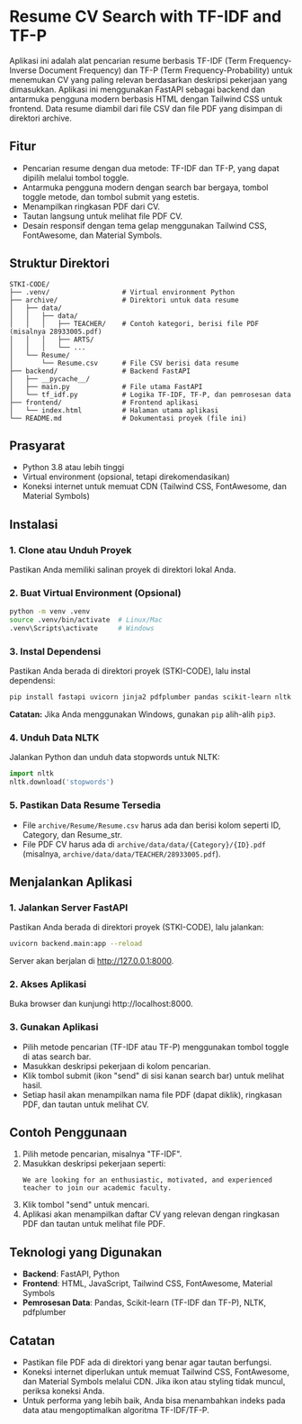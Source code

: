 # Resume CV Search with TF-IDF and TF-P

Aplikasi ini adalah alat pencarian resume berbasis TF-IDF (Term Frequency-Inverse Document Frequency) dan TF-P (Term Frequency-Probability) untuk menemukan CV yang paling relevan berdasarkan deskripsi pekerjaan yang dimasukkan. Aplikasi ini menggunakan FastAPI sebagai backend dan antarmuka pengguna modern berbasis HTML dengan Tailwind CSS untuk frontend. Data resume diambil dari file CSV dan file PDF yang disimpan di direktori archive.

## Fitur

- Pencarian resume dengan dua metode: TF-IDF dan TF-P, yang dapat dipilih melalui tombol toggle.
- Antarmuka pengguna modern dengan search bar bergaya, tombol toggle metode, dan tombol submit yang estetis.
- Menampilkan ringkasan PDF dari CV.
- Tautan langsung untuk melihat file PDF CV.
- Desain responsif dengan tema gelap menggunakan Tailwind CSS, FontAwesome, dan Material Symbols.

## Struktur Direktori

```
STKI-CODE/
├── .venv/                  # Virtual environment Python
├── archive/                # Direktori untuk data resume
│   ├── data/
│   │   ├── data/
│   │   │   ├── TEACHER/    # Contoh kategori, berisi file PDF (misalnya 28933005.pdf)
│   │   │   ├── ARTS/
│   │   │   └── ...
│   └── Resume/
│       └── Resume.csv      # File CSV berisi data resume
├── backend/                # Backend FastAPI
│   ├── __pycache__/
│   ├── main.py             # File utama FastAPI
│   └── tf_idf.py           # Logika TF-IDF, TF-P, dan pemrosesan data
├── frontend/               # Frontend aplikasi
│   └── index.html          # Halaman utama aplikasi
└── README.md               # Dokumentasi proyek (file ini)
```

## Prasyarat

- Python 3.8 atau lebih tinggi
- Virtual environment (opsional, tetapi direkomendasikan)
- Koneksi internet untuk memuat CDN (Tailwind CSS, FontAwesome, dan Material Symbols)

## Instalasi

### 1. Clone atau Unduh Proyek
Pastikan Anda memiliki salinan proyek di direktori lokal Anda.

### 2. Buat Virtual Environment (Opsional)
```bash
python -m venv .venv
source .venv/bin/activate  # Linux/Mac
.venv\Scripts\activate     # Windows
```

### 3. Instal Dependensi
Pastikan Anda berada di direktori proyek (STKI-CODE), lalu instal dependensi:
```bash
pip install fastapi uvicorn jinja2 pdfplumber pandas scikit-learn nltk
```
**Catatan:** Jika Anda menggunakan Windows, gunakan `pip` alih-alih `pip3`.

### 4. Unduh Data NLTK
Jalankan Python dan unduh data stopwords untuk NLTK:
```python
import nltk
nltk.download('stopwords')
```

### 5. Pastikan Data Resume Tersedia
- File `archive/Resume/Resume.csv` harus ada dan berisi kolom seperti ID, Category, dan Resume_str.
- File PDF CV harus ada di `archive/data/data/{Category}/{ID}.pdf` (misalnya, `archive/data/data/TEACHER/28933005.pdf`).

## Menjalankan Aplikasi

### 1. Jalankan Server FastAPI
Pastikan Anda berada di direktori proyek (STKI-CODE), lalu jalankan:
```bash
uvicorn backend.main:app --reload
```
Server akan berjalan di http://127.0.0.1:8000.

### 2. Akses Aplikasi
Buka browser dan kunjungi http://localhost:8000.

### 3. Gunakan Aplikasi
- Pilih metode pencarian (TF-IDF atau TF-P) menggunakan tombol toggle di atas search bar.
- Masukkan deskripsi pekerjaan di kolom pencarian.
- Klik tombol submit (ikon "send" di sisi kanan search bar) untuk melihat hasil.
- Setiap hasil akan menampilkan nama file PDF (dapat diklik), ringkasan PDF, dan tautan untuk melihat CV.

## Contoh Penggunaan

1. Pilih metode pencarian, misalnya "TF-IDF".
2. Masukkan deskripsi pekerjaan seperti:
   ```
   We are looking for an enthusiastic, motivated, and experienced teacher to join our academic faculty.
   ```
3. Klik tombol "send" untuk mencari.
4. Aplikasi akan menampilkan daftar CV yang relevan dengan ringkasan PDF dan tautan untuk melihat file PDF.

## Teknologi yang Digunakan

- **Backend**: FastAPI, Python
- **Frontend**: HTML, JavaScript, Tailwind CSS, FontAwesome, Material Symbols
- **Pemrosesan Data**: Pandas, Scikit-learn (TF-IDF dan TF-P), NLTK, pdfplumber

## Catatan

- Pastikan file PDF ada di direktori yang benar agar tautan berfungsi.
- Koneksi internet diperlukan untuk memuat Tailwind CSS, FontAwesome, dan Material Symbols melalui CDN. Jika ikon atau styling tidak muncul, periksa koneksi Anda.
- Untuk performa yang lebih baik, Anda bisa menambahkan indeks pada data atau mengoptimalkan algoritma TF-IDF/TF-P.